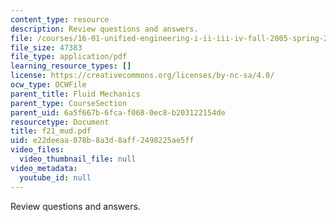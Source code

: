 ```yaml
---
content_type: resource
description: Review questions and answers.
file: /courses/16-01-unified-engineering-i-ii-iii-iv-fall-2005-spring-2006/e22deeaa078b8a3d8aff2498225ae5ff_f21_mud.pdf
file_size: 47383
file_type: application/pdf
learning_resource_types: []
license: https://creativecommons.org/licenses/by-nc-sa/4.0/
ocw_type: OCWFile
parent_title: Fluid Mechanics
parent_type: CourseSection
parent_uid: 6a5f667b-6fca-f068-0ec8-b203122154de
resourcetype: Document
title: f21_mud.pdf
uid: e22deeaa-078b-8a3d-8aff-2498225ae5ff
video_files:
  video_thumbnail_file: null
video_metadata:
  youtube_id: null
---
```

Review questions and answers.